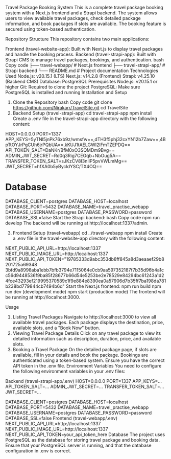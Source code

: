 Travel Package Booking System
This is a complete travel package booking system with a Next.js frontend and a Strapi backend. The system allows users to view available travel packages, check detailed package information, and book packages if slots are available. The booking feature is secured using token-based authentication.

Repository Structure
This repository contains two main applications:

Frontend (travel-website-app): Built with Next.js to display travel packages and handle the booking process.
Backend (travel-strapi-app): Built with Strapi CMS to manage travel packages, bookings, and authentication.
bash
Copy code
├── travel-webapp/      # Next.js frontend
├── travel-strapi-app/       # Strapi backend
└── README.md                # Project documentation
Technologies Used
Node.js: v20.15.1 (LTS)
Next.js: v14.2.8 (Frontend)
Strapi: v4.25.10 (Backend CMS)
Database: PostgreSQL
Prerequisites
Node.js: v20.15.1 or higher
Git: Required to clone the project
PostgreSQL: Make sure PostgreSQL is installed and running
Installation and Setup
1. Clone the Repository
bash
Copy code
git clone https://github.com/Nirakarr/TravelSite.git
cd TravelSite
2. Backend Setup (travel-strapi-app)
cd travel-strapi-app
npm install
Create a .env file in the travel-strapi-app directory with the following content:

HOST=0.0.0.0
PORT=1337
APP_KEYS=5yTNl5jnPk76xb9z/wmsfw==,dTH3f5phj32cxYN12b7Zaw==,4BpTtOYJrPgCUh6jrPQbUA==,kKUJ1tAELGWI2IFmTZEPDQ==
API_TOKEN_SALT=DaNKr/BfM0xO3SQMDm9Bvg==
ADMIN_JWT_SECRET=Rd0q3Rig7CEGqb+NbOug5A==
TRANSFER_TOKEN_SALT=sJKzCV8I3nIlP5pvVWLmMg==
JWT_SECRET=hfXA0b5yBycldYSC/TX4OQ==

# Database
DATABASE_CLIENT=postgres
DATABASE_HOST=localhost
DATABASE_PORT=5432
DATABASE_NAME=travel_practise_webapp
DATABASE_USERNAME=postgres
DATABASE_PASSWORD=password
DATABASE_SSL=false
Start the Strapi backend:
bash
Copy code
npm run develop
The backend will be running at http://localhost:1337/admin.

3. Frontend Setup (travel-webapp)
cd ../travel-webapp
npm install
Create a .env file in the travel-website-app directory with the following content:

NEXT_PUBLIC_API_URL=http://localhost:1337
NEXT_PUBLIC_IMAGE_URL=http://localhost:1337
NEXT_PUBLIC_API_TOKEN="19785333d9abc353db8ff845a8d3aeaaef29b8201725a69348
3bfd9a8998aba1ebb7bfb3794e7115064e0cb9aa597352187f7b35d96b4a1cc56d9448536f9ba85f28677b66d54e5253be2e78529e84294bc61243a1d24fce43293ef219995370589c1f9e884e8390ea0a57906d7b35ff7ba198da781b238bd779844cb7494b6d"
Start the Next.js frontend:
npm run build
npm run dev (development mode)
npm start (production mode)
The frontend will be running at http://localhost:3000.

Usage
1. Listing Travel Packages
Navigate to http://localhost:3000 to view all available travel packages.
Each package displays the destination, price, available slots, and a "Book Now" button.
2. Viewing Travel Package Details
Click on any travel package to view its detailed information such as description, duration, price, and available slots.
3. Booking a Travel Package
On the detailed package page, if slots are available, fill in your details and book the package.
Bookings are authenticated using a token-based system. Ensure you have the correct API token in the .env file.
Environment Variables
You need to configure the following environment variables in your .env files:

Backend (travel-strapi-app/.env)
HOST=0.0.0.0
PORT=1337
APP_KEYS=...
API_TOKEN_SALT=...
ADMIN_JWT_SECRET=...
TRANSFER_TOKEN_SALT=...
JWT_SECRET=...

DATABASE_CLIENT=postgres
DATABASE_HOST=localhost
DATABASE_PORT=5432
DATABASE_NAME=travel_practise_webapp
DATABASE_USERNAME=postgres
DATABASE_PASSWORD=password
DATABASE_SSL=false
Frontend (travel-webapp/.env)
NEXT_PUBLIC_API_URL=http://localhost:1337
NEXT_PUBLIC_IMAGE_URL=http://localhost:1337
NEXT_PUBLIC_API_TOKEN=your_api_token_here
Database
The project uses PostgreSQL as the database for storing travel package and booking data.
Ensure that your PostgreSQL server is running, and that the database configuration in .env is correct.
